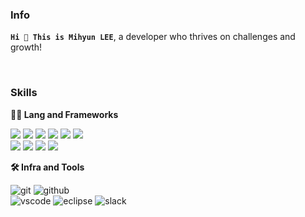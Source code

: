 
### Info
__`Hi 👋 This is Mihyun LEE`__, a developer who thrives on challenges and growth!

<br/>

###  Skills
**🧑‍💻 Lang and Frameworks**

<img src="https://img.shields.io/badge/JAVA-007396?style=flat-square&logo=JAVA&logoColor=white" /> <img src="https://img.shields.io/badge/Spring-6DB33F?style=flat-square&logo=spring&logoColor=white"> <img src="https://img.shields.io/badge/Spring_Boot-6DB33F?style=flat-square&logo=spring-boot&logoColor=white"> <img src="https://img.shields.io/badge/Spring Security-6DB33F?style=flat-square&logo=Spring Security&logoColor=white"> <img src="https://img.shields.io/badge/-Selenium-%43B02A?style=flat-square&logo=selenium&logoColor=white"> <img src="https://img.shields.io/badge/MySQL-4479A1?style=flat-square&logo=mysql&logoColor=white">
<br/>
<img src="https://img.shields.io/badge/HTML5-E34F26?style=flat-square&logo=html5&logoColor=white"> <img src="https://img.shields.io/badge/CSS3-1572B6.svg?&style=flat-square&logo=css3&logoColor=white"> <img src="https://img.shields.io/badge/Javascript-F7DF1E?style=flat-square&logo=javascript&logoColor=black"> <img src="https://img.shields.io/badge/Jquery-0769AD?style=flat-square&logo=jquery&logoColor=white"> 

**🛠️ Infra and Tools**

![git](https://img.shields.io/badge/git-F05032.svg?&style=flat-square&logo=git&logoColor=white)
![github](https://img.shields.io/badge/github-181717.svg?&style=flat-square&logo=github&logoColor=white)
<br>
![vscode](https://img.shields.io/badge/vscode-007ACC.svg?&style=flat-square&logo=visualstudiocode&logoColor=white)
![eclipse](https://img.shields.io/badge/eclipse-2C2255.svg?&style=flat-square&logo=eclipseide&logoColor=white)
![slack](https://img.shields.io/badge/slack-4A154B.svg?&style=flat-square&logo=slack&logoColor=white)
